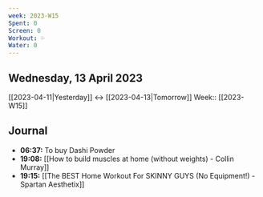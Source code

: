 ```yaml
---
week: 2023-W15
Spent: 0
Screen: 0
Workout: 💦
Water: 0
---
```

## Wednesday, 13 April 2023
[[2023-04-11|Yesterday]] <-> [[2023-04-13|Tomorrow]]
Week:: [[2023-W15]]
## Journal
- **06:37:** To buy Dashi Powder
- **19:08:** [[How to build muscles at home (without weights) - Collin Murray]]
- **19:15:** [[The BEST Home Workout For SKINNY GUYS (No Equipment!) - Spartan Aesthetix]]